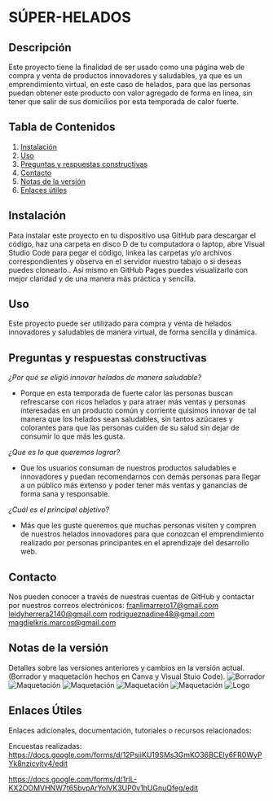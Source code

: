 # SÚPER-HELADOS

## Descripción

Este proyecto tiene la finalidad de ser usado como una página web de compra y venta de productos innovadores y saludables, ya que es un emprendimiento virtual, en este caso de helados, para que las personas puedan obtener este producto con valor agregado de forma en línea, sin tener que salir de sus domicilios por esta temporada de calor fuerte.

## Tabla de Contenidos
1. [Instalación](#instalación)
2. [Uso](#uso)
3. [Preguntas y respuestas constructivas](#preguntas-y-respuestas-constructivas)
4. [Contacto](#contacto)
5. [Notas de la versión](#notas-de-la-versión)
6. [Enlaces útiles](#enlaces-útiles) 

## Instalación 
Para instalar este proyecto en tu dispositivo usa GitHub para descargar el código, haz una carpeta en disco D de tu computadora o laptop, abre Visual Studio Code para pegar el código, linkea las carpetas y/o archivos correspondientes y observa en el servidor nuestro tabajo o si deseas puedes clonearlo.. Así mismo en GitHub Pages puedes visualizarlo con mejor claridad y de una manera más práctica y sencilla.

## Uso    
Este proyecto puede ser utilizado para compra y venta de helados innovadores y saludables de manera virtual, de forma sencilla y dinámica.

## Preguntas y respuestas constructivas
*¿Por qué se eligió innovar helados de manera saludable?*
 - Porque en esta temporada de fuerte calor las personas buscan refrescarse con ricos helados y para atraer más ventas y personas interesadas en un producto común y corriente quisimos innovar de tal manera que los helados sean saludables, sin tantos azúcares y colorantes para que las personas cuiden de su salud sin dejar de consumir lo que más les gusta.

*¿Que es lo que queremos lograr?*
- Que los usuarios consuman de nuestros productos saludables e innovadores y puedan recomendarnos con demás personas para llegar a un público más extenso y poder tener más ventas y ganancias de forma sana y responsable.

*¿Cuál es el principal objetivo?*
- Más que les guste queremos que muchas personas visiten y compren de nuestros helados innovadores para que conozcan el emprendimiento realizado por personas principantes en el aprendizaje del desarrollo web.

## Contacto
Nos pueden conocer a través de nuestras cuentas de GitHub y contactar por nuestros correos electrónicos:
franlimarrero17@gmail.com 
leidyherrera2140@gmail.com
rodrigueznadine48@gmail.com
magdielkris.marcos@gmail.com

## Notas de la versión 
Detalles sobre las versiones anteriores y cambios en la versión actual. (Borrador y maquetación hechos en Canva y Visual Stuio Code).
![Borrador](<assets/img/inicio.png>)
![Maquetación](<assets/img/destacados.png>)
![Maquetación](<assets/img/acrousel.png>)
![Maquetación](<assets/img/ofertas.png>)
![Maquetación](<assets/img/footer.png>)
![Logo](<assets/img/logo.png>)

## Enlaces Útiles
Enlaces adicionales, documentación, tutoriales o recursos relacionados:

Encuestas realizadas:
https://docs.google.com/forms/d/12PsjiKU19SMs3GmKO36BCEly6FR0WyPYk8nzicyity4/edit

https://docs.google.com/forms/d/1rlL-KX2OOMVHNW7t65bvpArYolVK3UP0v1hUGnuQfeg/edit
